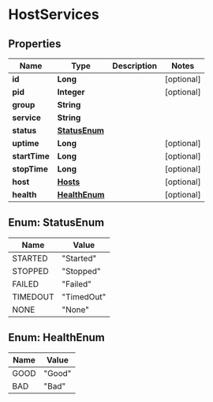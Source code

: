 # HostServices

## Properties
Name | Type | Description | Notes
------------ | ------------- | ------------- | -------------
**id** | **Long** |  |  [optional]
**pid** | **Integer** |  |  [optional]
**group** | **String** |  | 
**service** | **String** |  | 
**status** | [**StatusEnum**](#StatusEnum) |  | 
**uptime** | **Long** |  |  [optional]
**startTime** | **Long** |  |  [optional]
**stopTime** | **Long** |  |  [optional]
**host** | [**Hosts**](Hosts.md) |  |  [optional]
**health** | [**HealthEnum**](#HealthEnum) |  |  [optional]

<a name="StatusEnum"></a>
## Enum: StatusEnum
Name | Value
---- | -----
STARTED | &quot;Started&quot;
STOPPED | &quot;Stopped&quot;
FAILED | &quot;Failed&quot;
TIMEDOUT | &quot;TimedOut&quot;
NONE | &quot;None&quot;

<a name="HealthEnum"></a>
## Enum: HealthEnum
Name | Value
---- | -----
GOOD | &quot;Good&quot;
BAD | &quot;Bad&quot;
